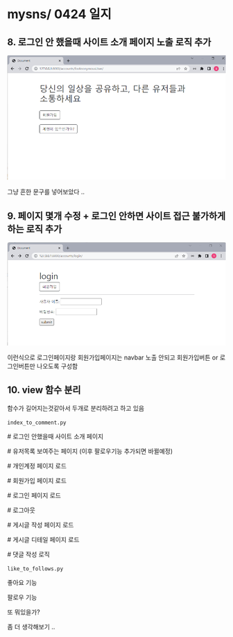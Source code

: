 # mysns/ 0424 일지

## 8. 로그인 안 했을때 사이트 소개 페이지 노출 로직 추가

![0424_01.png](./record_img/0424_01.png)

그냥 흔한 문구를 넣어보았다 ..



## 9. 페이지 몇개 수정 + 로그인 안하면 사이트 접근 불가하게 하는 로직 추가

![0424_02.png](./record_img/0424_02.png)

이런식으로 로그인페이지랑 회원가입페이지는 navbar 노출 안되고 회원가입버튼 or 로그인버튼만 나오도록 구성함

## 10. view 함수 분리

함수가 길어지는것같아서 두개로 분리하려고 하고 있음

 `index_to_comment.py` 

\# 로그인 안했을때 사이트 소개 페이지

\# 유저목록 보여주는 페이지 (이후 팔로우기능 추가되면 바뀔예정)

\# 개인계정 페이지 로드

\# 회원가입 페이지 로드

\# 로그인 페이지 로드

\# 로그아웃

\# 게시글 작성 페이지 로드

\# 게시글 디테일 페이지 로드

\# 댓글 작성 로직

`like_to_follows.py`

좋아요 기능

팔로우 기능

또 뭐있을가?

좀 더 생각해보기 ..



